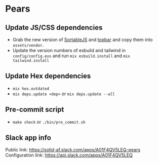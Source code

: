 # Pears

## Update JS/CSS dependencies
- Grab the new version of [SortableJS](https://github.com/SortableJS/Sortable/releases) and [topbar](https://www.npmjs.com/package/topbar?activeTab=code) and copy them into `assets/vendor`.
- Update the version numbers of esbuild and tailwind in `config/config.exs` and run `mix esbuild.install` and `mix tailwind.install`

## Update Hex dependencies
- `mix hex.outdated`
- `mix deps.update <dep>` or `mix deps.update --all`

## Pre-commit script
- `make check` or `./bin/pre_commit.sh`

## Slack app info
Public link: https://solid-af.slack.com/apps/A01F4QV5LEQ-pears
Configuration link: https://api.slack.com/apps/A01F4QV5LEQ
